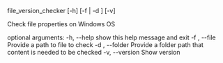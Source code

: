 file_version_checker [-h] [-f <File> | -d <Folder>] [-v]

Check file properties on Windows OS

optional arguments:
  -h, --help            show this help message and exit
  -f <File>, --file <File>
                        Provide a path to file to check
  -d <Folder>, --folder <Folder>
                        Provide a folder path that content is needed to be checked
  -v, --version         Show version
